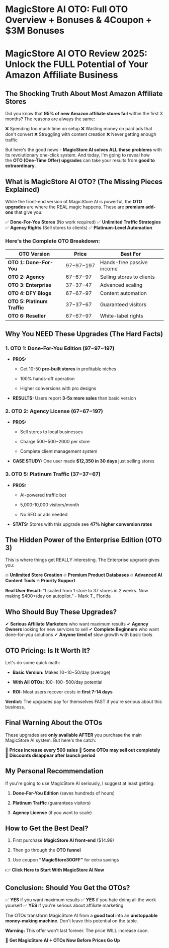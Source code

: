 # MagicStore AI OTO: Full OTO Overview + Bonuses & 4Coupon + $3M Bonuses
<h1><strong>MagicStore AI OTO Review 2025: Unlock the FULL Potential of Your Amazon Affiliate Business</strong></h1>
<h2><strong>The Shocking Truth About Most Amazon Affiliate Stores</strong></h2>
<p class="ds-markdown-paragraph">Did you know that <strong>95% of new Amazon affiliate stores fail</strong> within the first 3 months? The reasons are always the same:</p>
<p class="ds-markdown-paragraph">❌ Spending too much time on setup
❌ Wasting money on paid ads that don't convert
❌ Struggling with content creation
❌ Never getting enough traffic</p>
<p class="ds-markdown-paragraph">But here's the good news - <strong>MagicStore AI solves ALL these problems</strong> with its revolutionary one-click system. And today, I'm going to reveal how the <strong>OTO (One-Time Offer) upgrades</strong> can take your results from <strong>good to extraordinary</strong>.</p>

<h2><strong>What is MagicStore AI OTO? (The Missing Pieces Explained)</strong></h2>
<p class="ds-markdown-paragraph">While the front-end version of MagicStore AI is powerful, the <strong>OTO upgrades</strong> are where the REAL magic happens. These are <strong>premium add-ons</strong> that give you:</p>
<p class="ds-markdown-paragraph">✅ <strong>Done-For-You Stores</strong> (No work required)
✅ <strong>Unlimited Traffic Strategies</strong>
✅ <strong>Agency Rights</strong> (Sell stores to clients)
✅ <strong>Platinum-Level Automation</strong></p>

<h3><strong>Here's the Complete OTO Breakdown:</strong></h3>
<div class="markdown-table-wrapper">
<table>
<thead>
<tr>
<th>OTO Version</th>
<th>Price</th>
<th>Best For</th>
</tr>
</thead>
<tbody>
<tr>
<td><strong>OTO 1: Done-For-You</strong></td>
<td><span class="katex"><span class="katex-mathml">97−</span><span class="katex-html" aria-hidden="true"><span class="base"><span class="mord">97</span><span class="mord">−</span></span></span></span>197</td>
<td>Hands-free passive income</td>
</tr>
<tr>
<td><strong>OTO 2: Agency</strong></td>
<td><span class="katex"><span class="katex-mathml">67−</span><span class="katex-html" aria-hidden="true"><span class="base"><span class="mord">67</span><span class="mord">−</span></span></span></span>97</td>
<td>Selling stores to clients</td>
</tr>
<tr>
<td><strong>OTO 3: Enterprise</strong></td>
<td><span class="katex"><span class="katex-mathml">37−</span><span class="katex-html" aria-hidden="true"><span class="base"><span class="mord">37</span><span class="mord">−</span></span></span></span>47</td>
<td>Advanced scaling</td>
</tr>
<tr>
<td><strong>OTO 4: DFY Blogs</strong></td>
<td><span class="katex"><span class="katex-mathml">67−</span><span class="katex-html" aria-hidden="true"><span class="base"><span class="mord">67</span><span class="mord">−</span></span></span></span>97</td>
<td>Content automation</td>
</tr>
<tr>
<td><strong>OTO 5: Platinum Traffic</strong></td>
<td><span class="katex"><span class="katex-mathml">37−</span><span class="katex-html" aria-hidden="true"><span class="base"><span class="mord">37</span><span class="mord">−</span></span></span></span>67</td>
<td>Guaranteed visitors</td>
</tr>
<tr>
<td><strong>OTO 6: Reseller</strong></td>
<td><span class="katex"><span class="katex-mathml">67−</span><span class="katex-html" aria-hidden="true"><span class="base"><span class="mord">67</span><span class="mord">−</span></span></span></span>97</td>
<td>White-label rights</td>
</tr>
</tbody>
</table>
</div>
<h2><strong>Why You NEED These Upgrades (The Hard Facts)</strong></h2>
<h3><strong>1. OTO 1: Done-For-You Edition (<span class="katex"><span class="katex-mathml">97−</span><span class="katex-html" aria-hidden="true"><span class="base"><span class="mord">97</span><span class="mord">−</span></span></span></span>197)</strong></h3>
<ul>
 	<li>
<p class="ds-markdown-paragraph"><strong>PROS:</strong></p>

<ul>
 	<li>
<p class="ds-markdown-paragraph">Get 10-50 <strong>pre-built stores</strong> in profitable niches</p>
</li>
 	<li>
<p class="ds-markdown-paragraph">100% hands-off operation</p>
</li>
 	<li>
<p class="ds-markdown-paragraph">Higher conversions with pro designs</p>
</li>
</ul>
</li>
 	<li>
<p class="ds-markdown-paragraph"><strong>RESULTS:</strong> Users report <strong>3-5x more sales</strong> than basic version</p>
</li>
</ul>
<h3><strong>2. OTO 2: Agency License (<span class="katex"><span class="katex-mathml">67−</span><span class="katex-html" aria-hidden="true"><span class="base"><span class="mord">67</span><span class="mord">−</span></span></span></span>197)</strong></h3>
<ul>
 	<li>
<p class="ds-markdown-paragraph"><strong>PROS:</strong></p>

<ul>
 	<li>
<p class="ds-markdown-paragraph">Sell stores to local businesses</p>
</li>
 	<li>
<p class="ds-markdown-paragraph">Charge <span class="katex"><span class="katex-mathml">500−</span><span class="katex-html" aria-hidden="true"><span class="base"><span class="mord">500</span><span class="mord">−</span></span></span></span>2000 per store</p>
</li>
 	<li>
<p class="ds-markdown-paragraph">Complete client management system</p>
</li>
</ul>
</li>
 	<li>
<p class="ds-markdown-paragraph"><strong>CASE STUDY:</strong> One user made <strong>$12,350 in 30 days</strong> just selling stores</p>
</li>
</ul>
<h3><strong>3. OTO 5: Platinum Traffic (<span class="katex"><span class="katex-mathml">37−</span><span class="katex-html" aria-hidden="true"><span class="base"><span class="mord">37</span><span class="mord">−</span></span></span></span>67)</strong></h3>
<ul>
 	<li>
<p class="ds-markdown-paragraph"><strong>PROS:</strong></p>

<ul>
 	<li>
<p class="ds-markdown-paragraph">AI-powered traffic bot</p>
</li>
 	<li>
<p class="ds-markdown-paragraph">5,000-10,000 visitors/month</p>
</li>
 	<li>
<p class="ds-markdown-paragraph">No SEO or ads needed</p>
</li>
</ul>
</li>
 	<li>
<p class="ds-markdown-paragraph"><strong>STATS:</strong> Stores with this upgrade see <strong>47% higher conversion rates</strong></p>
</li>
</ul>
<h2><strong>The Hidden Power of the Enterprise Edition (OTO 3)</strong></h2>
<p class="ds-markdown-paragraph">This is where things get REALLY interesting. The Enterprise upgrade gives you:</p>
<p class="ds-markdown-paragraph">🔥 <strong>Unlimited Store Creation</strong>
🔥 <strong>Premium Product Databases</strong>
🔥 <strong>Advanced AI Content Tools</strong>
🔥 <strong>Priority Support</strong></p>
<p class="ds-markdown-paragraph"><strong>Real User Result:</strong> "I scaled from 1 store to 37 stores in 2 weeks. Now making $400+/day on autopilot." - Mark T., Florida</p>

<h2><strong>Who Should Buy These Upgrades?</strong></h2>
<p class="ds-markdown-paragraph">✔ <strong>Serious Affiliate Marketers</strong> who want maximum results
✔ <strong>Agency Owners</strong> looking for new services to sell
✔ <strong>Complete Beginners</strong> who want done-for-you solutions
✔ <strong>Anyone tired of</strong> slow growth with basic tools</p>

<h2><strong>OTO Pricing: Is It Worth It?</strong></h2>
<p class="ds-markdown-paragraph">Let's do some quick math:</p>

<ul>
 	<li>
<p class="ds-markdown-paragraph"><strong>Basic Version:</strong> Makes <span class="katex"><span class="katex-mathml">10−</span><span class="katex-html" aria-hidden="true"><span class="base"><span class="mord">10</span><span class="mord">−</span></span></span></span>50/day (average)</p>
</li>
 	<li>
<p class="ds-markdown-paragraph"><strong>With All OTOs:</strong> <span class="katex"><span class="katex-mathml">100−</span><span class="katex-html" aria-hidden="true"><span class="base"><span class="mord">100</span><span class="mord">−</span></span></span></span>500/day potential</p>
</li>
 	<li>
<p class="ds-markdown-paragraph"><strong>ROI:</strong> Most users recover costs in <strong>first 7-14 days</strong></p>
</li>
</ul>
<p class="ds-markdown-paragraph"><strong>Verdict:</strong> The upgrades pay for themselves FAST if you're serious about this business.</p>

<h2><strong>Final Warning About the OTOs</strong></h2>
<p class="ds-markdown-paragraph">These upgrades are <strong>only available AFTER</strong> you purchase the main MagicStore AI system. But here's the catch:</p>
<p class="ds-markdown-paragraph">🚨 <strong>Prices increase every 500 sales</strong>
🚨 <strong>Some OTOs may sell out completely</strong>
🚨 <strong>Discounts disappear after launch period</strong></p>

<h2><strong>My Personal Recommendation</strong></h2>
<p class="ds-markdown-paragraph">If you're going to use MagicStore AI seriously, I suggest at least getting:</p>

<ol start="1">
 	<li>
<p class="ds-markdown-paragraph"><strong>Done-For-You Edition</strong> (saves hundreds of hours)</p>
</li>
 	<li>
<p class="ds-markdown-paragraph"><strong>Platinum Traffic</strong> (guarantees visitors)</p>
</li>
 	<li>
<p class="ds-markdown-paragraph"><strong>Agency License</strong> (if you want to scale)</p>
</li>
</ol>
<h2><strong>How to Get the Best Deal?</strong></h2>
<ol start="1">
 	<li>
<p class="ds-markdown-paragraph">First purchase <strong>MagicStore AI front-end</strong> ($14.99)</p>
</li>
 	<li>
<p class="ds-markdown-paragraph">Then go through the <strong>OTO funnel</strong></p>
</li>
 	<li>
<p class="ds-markdown-paragraph">Use coupon <strong>"MagicStore30OFF"</strong> for extra savings</p>
</li>
</ol>
<p class="ds-markdown-paragraph">👉 <strong><a target="_blank" rel="noreferrer">Click Here to Start With MagicStore AI Now</a></strong></p>

<h2><strong>Conclusion: Should You Get the OTOs?</strong></h2>
<p class="ds-markdown-paragraph">✅ <strong>YES</strong> if you want maximum results
✅ <strong>YES</strong> if you hate doing all the work yourself
✅ <strong>YES</strong> if you're serious about affiliate marketing</p>
<p class="ds-markdown-paragraph">The OTOs transform MagicStore AI from a <strong>good tool</strong> into an <strong>unstoppable money-making machine</strong>. Don't leave this potential on the table.</p>
<p class="ds-markdown-paragraph"><strong>Warning:</strong> This offer won't last forever. The price WILL increase soon.</p>
<p class="ds-markdown-paragraph"><a target="_blank" rel="noreferrer">🔴 <strong>Get MagicStore AI + OTOs Now Before Prices Go Up</strong></a></p>
